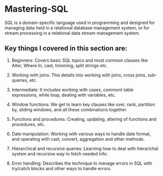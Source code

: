 # Mastering-SQL
SQL is a domain-specific language used in programming and designed for managing data held in a relational database management system, or for stream processing in a relational data stream management system.

## Key things I covered in this section are:
1. Beginners: Covers basic SQL topics and most common clauses like Alter, Where In, cast, trimming, split strings etc.

2. Working with joins: This details into working with joins, cross joins, sub-queries, etc.

3. Intermediate: It includes working with cases, commont table expressions, while loop, dealing with variables, etc.

4. Window functions: We get to learn key clauses like over, rank, partition by, sliding windows, and all these combinations together.

5. Functions and procedures: Creating, updating, altering of functions and procedures, etc.

6. Date manipulation: Working with various ways to handle date format, and operating with cast, convert, aggregation and other methods. 

7. Hierarchical and recursive queries: Learning how to deal with hierarichal system and recursive way to fetch needed info.

8. Error handling: Describes the technique to manage errors in SQL with try/catch blocks and other ways to handle errors.
